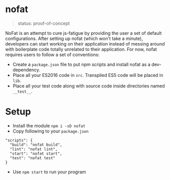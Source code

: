 # nofat

> status: proof-of-concept

NoFat is an attempt to cure js-fatigue by providing the user a set of default configurations. After setting up nofat (which won't take a minute), developers can start working on their application instead of messing around with boilerplate code totally unrelated to their application. For now, nofat requires users to follow a set of conventions:

 - Create a `package.json` file to put npm scripts and install nofat as a dev-dependency.
 - Place all your ES2016 code in `src`. Transpiled ES5 code will be placed in `lib`.
 - Place all your test code along with source code inside directories named `__test__`.

# Setup

 - Install the module `npm i -sD nofat`
 - Copy following to your `package.json`

```
"scripts": {
  "build": "nofat build",
  "lint": "nofat lint",
  "start": "nofat start",
  "test": "nofat test"
}
```

 - Use `npm start` to run your program
